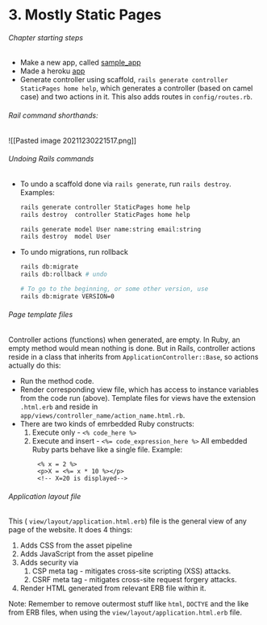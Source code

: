 # 3. Mostly Static Pages
###### Chapter starting steps
- Make a new app, called [sample_app](https://github.com/exemplar-codes/rails-sample-app)
- Made a heroku [app](https://dashboard.heroku.com/apps/still-chamber-76811)
- Generate controller using scaffold, `rails generate controller StaticPages home help`, which generates a controller (based on camel case) and two actions in it. This also adds routes in `config/routes.rb`.

###### Rail command shorthands:
![[Pasted image 20211230221517.png]]
	
###### Undoing Rails commands
- To undo a scaffold done via `rails generate`, run `rails destroy`. Examples:	
	```bash
	rails generate controller StaticPages home help
	rails destroy  controller StaticPages home help
	
	rails generate model User name:string email:string
	rails destroy  model User
	```
- To undo migrations, run rollback
	```bash
	rails db:migrate
	rails db:rollback # undo

	# To go to the beginning, or some other version, use
	rails db:migrate VERSION=0
	```
	
###### Page template files
Controller actions (functions) when generated, are empty. In Ruby, an empty method would mean nothing is done. But in Rails, controller actions reside in a class that inherits from `ApplicationController::Base`, so actions actually do this:
- Run the method code.
- Render corresponding view file, which has access to instance variables from the code run (above).
Template files for views have the extension `.html.erb` and reside in `app/views/controller_name/action_name.html.rb`.
- There are two kinds of emrbedded Ruby constructs:
	1. Execute only - `<% code_here %>`
	2. Execute and insert - `<%= code_expression_here %>`
	All embedded Ruby parts behave like a single file.
Example:
	
```HTML.ERB
		<% x = 2 %>
		<p>X = <%= x * 10 %></p>
		<!-- X=20 is displayed-->
```
###### Application layout file
This ( `view/layout/application.html.erb`) file is the general view of any page of the website.
It does 4 things:
1. Adds CSS from the asset pipeline
2. Adds JavaScript from the asset pipeline
3. Adds security via
	1. CSP meta tag - mitigates cross-site scripting (XSS) attacks.
	2. CSRF meta tag - mitigates cross-site request forgery attacks.
4. Render HTML generated from relevant ERB file within it.

Note: Remember to remove outermost stuff like `html`, `DOCTYE` and the like from ERB files, when using the `view/layout/application.html.erb` file.